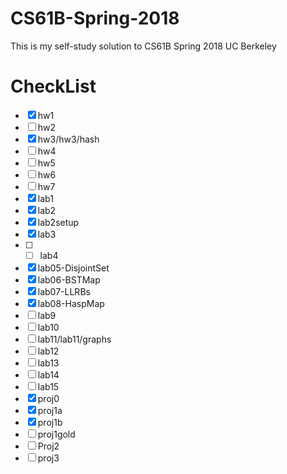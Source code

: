 # CS61B-Spring-2018
This is my self-study solution to CS61B Spring 2018 UC Berkeley

# CheckList
- [x] hw1
- [ ] hw2
- [x] hw3/hw3/hash
- [ ] hw4
- [ ] hw5
- [ ] hw6
- [ ] hw7
- [x] lab1
- [x] lab2
- [x] lab2setup
- [x] lab3
- [ ] - [ ] lab4
- [x] lab05-DisjointSet
- [x] lab06-BSTMap
- [x] lab07-LLRBs
- [x] lab08-HaspMap
- [ ] lab9
- [ ] lab10
- [ ] lab11/lab11/graphs
- [ ] lab12
- [ ] lab13
- [ ] lab14
- [ ] lab15
- [x] proj0
- [x] proj1a
- [x] proj1b
- [ ] proj1gold
- [ ] Proj2
- [ ] proj3

